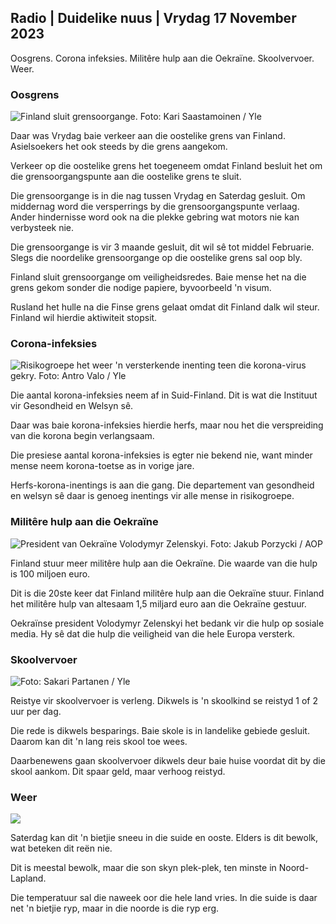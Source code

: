 ## Radio \| Duidelike nuus \| Vrydag 17 November 2023

Oosgrens. Corona infeksies. Militêre hulp aan die Oekraïne. Skoolvervoer. Weer.

### Oosgrens

![Finland sluit grensoorgange. Foto: Kari Saastamoinen / Yle](https://images.cdn.yle.fi/image/upload/c_crop,h_2908,w_5178,x_0,y_0/ar_1.7777777777777777,c_fill,g_faces,h_675,w.pr.q_auto:eco/f_auto/fl_lossy/v1699908616/39-1200025655285565477b)

Daar was Vrydag baie verkeer aan die oostelike grens van Finland. Asielsoekers het ook steeds by die grens aangekom.

Verkeer op die oostelike grens het toegeneem omdat Finland besluit het om die grensoorgangspunte aan die oostelike grens te sluit.

Die grensoorgange is in die nag tussen Vrydag en Saterdag gesluit. Om middernag word die versperrings by die grensoorgangspunte verlaag. Ander hindernisse word ook na die plekke gebring wat motors nie kan verbysteek nie.

Die grensoorgange is vir 3 maande gesluit, dit wil sê tot middel Februarie. Slegs die noordelike grensoorgange op die oostelike grens sal oop bly.

Finland sluit grensoorgange om veiligheidsredes. Baie mense het na die grens gekom sonder die nodige papiere, byvoorbeeld 'n visum.

Rusland het hulle na die Finse grens gelaat omdat dit Finland dalk wil steur. Finland wil hierdie aktiwiteit stopsit.

### Corona-infeksies

![Risikogroepe het weer 'n versterkende inenting teen die korona-virus gekry. Foto: Antro Valo / Yle](https://images.cdn.yle.fi/image/upload/c_crop,h_3247,w_5773,x_0,y_601/ar_1.7777777777777777,c_fill,g_faces,h_6270,w_pr.q_auto:eco/f_auto/fl_lossy/v1699867130/39-11997076551e51acfff3)

Die aantal korona-infeksies neem af in Suid-Finland. Dit is wat die Instituut vir Gesondheid en Welsyn sê.

Daar was baie korona-infeksies hierdie herfs, maar nou het die verspreiding van die korona begin verlangsaam.

Die presiese aantal korona-infeksies is egter nie bekend nie, want minder mense neem korona-toetse as in vorige jare.

Herfs-korona-inentings is aan die gang. Die departement van gesondheid en welsyn sê daar is genoeg inentings vir alle mense in risikogroepe.

### Militêre hulp aan die Oekraïne

![President van Oekraïne Volodymyr Zelenskyi. Foto: Jakub Porzycki / AOP](https://images.cdn.yle.fi/image/upload/c_crop,h_1393,w_2477,x_0,y_0/ar_1.7777777777777777,c_fill,g_gesigte,h_6201,w_601,w_6201,w_2477,hq_auto:eco/f_auto/fl_lossy/v1696579988/39-1182210651fc13097ccb)

Finland stuur meer militêre hulp aan die Oekraïne. Die waarde van die hulp is 100 miljoen euro.

Dit is die 20ste keer dat Finland militêre hulp aan die Oekraïne stuur. Finland het militêre hulp van altesaam 1,5 miljard euro aan die Oekraïne gestuur.

Oekraïnse president Volodymyr Zelenskyi het bedank vir die hulp op sosiale media. Hy sê dat die hulp die veiligheid van die hele Europa versterk.

### Skoolvervoer

![ Foto: Sakari Partanen / Yle](https://images.cdn.yle.fi/image/upload/c_crop,h_1494,w_2655,x_0,y_0/ar_1.7777777777777777,c_fill,g_faces,h_620,.wdp_620,.0/q_auto:eco/f_auto/fl_lossy/v1677057284/39-107608063f5dc988d5c3)

Reistye vir skoolvervoer is verleng. Dikwels is 'n skoolkind se reistyd 1 of 2 uur per dag.

Die rede is dikwels besparings. Baie skole is in landelike gebiede gesluit. Daarom kan dit 'n lang reis skool toe wees.

Daarbenewens gaan skoolvervoer dikwels deur baie huise voordat dit by die skool aankom. Dit spaar geld, maar verhoog reistyd.

### Weer

![](https://images.cdn.yle.fi/image/upload/c_crop,h_1080,w_1919,x_0,y_0/ar_1.77777777777777777,c_fill,g_faces,h_675,w_1200.co/qr:e/dpf_auto/fl_lossy/v1700238427/39-120255565579437e32dc)

Saterdag kan dit 'n bietjie sneeu in die suide en ooste. Elders is dit bewolk, wat beteken dit reën nie.

Dit is meestal bewolk, maar die son skyn plek-plek, ten minste in Noord-Lapland.

Die temperatuur sal die naweek oor die hele land vries. In die suide is daar net 'n bietjie ryp, maar in die noorde is die ryp erg.